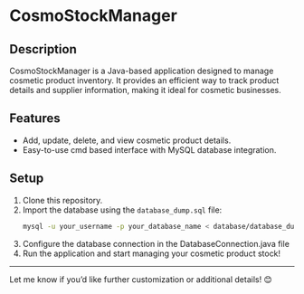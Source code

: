# CosmoStockManager

## Description
CosmoStockManager is a Java-based application designed to manage cosmetic product inventory. It provides an efficient way to track product details and supplier information, making it ideal for cosmetic businesses.

## Features
- Add, update, delete, and view cosmetic product details.
- Easy-to-use cmd based interface with MySQL database integration.

## Setup
1. Clone this repository.
2. Import the database using the `database_dump.sql` file:
   ```bash
   mysql -u your_username -p your_database_name < database/database_dump.sql
3. Configure the database connection in the DatabaseConnection.java file
4. Run the application and start managing your cosmetic product stock!

---

Let me know if you’d like further customization or additional details! 😊

